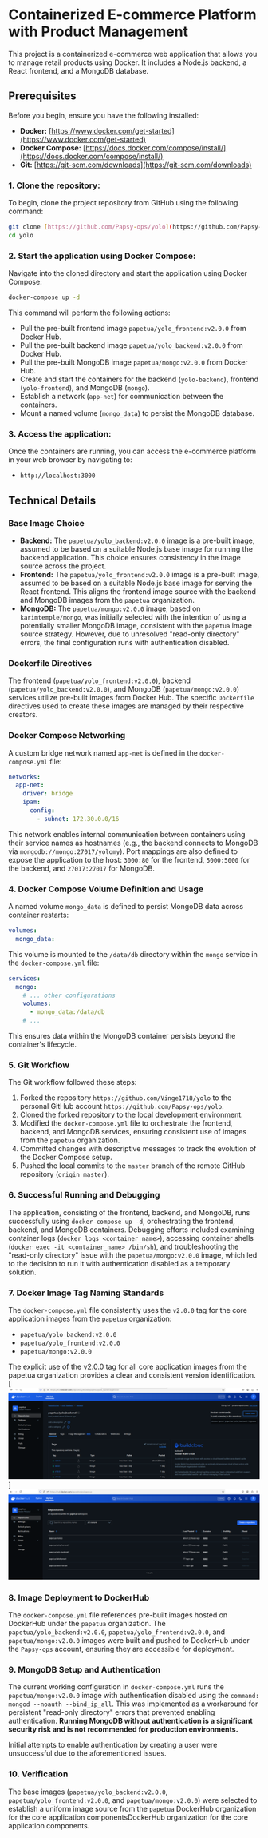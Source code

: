 # Containerized E-commerce Platform with Product Management

This project is a containerized e-commerce web application that allows you to manage retail products using Docker.
It includes a Node.js backend, a React frontend, and a MongoDB database.

## Prerequisites

Before you begin, ensure you have the following installed:

* **Docker:** [https://www.docker.com/get-started](https://www.docker.com/get-started)
* **Docker Compose:** [https://docs.docker.com/compose/install/](https://docs.docker.com/compose/install/)
* **Git:** [https://git-scm.com/downloads](https://git-scm.com/downloads)

### 1. Clone the repository:

To begin, clone the project repository from GitHub using the following command:

```bash
git clone [https://github.com/Papsy-ops/yolo](https://github.com/Papsy-ops/yolo)
cd yolo
```

### 2. Start the application using Docker Compose:

Navigate into the cloned directory and start the application using Docker Compose:

```bash
docker-compose up -d
```

This command will perform the following actions:

* Pull the pre-built frontend image `papetua/yolo_frontend:v2.0.0` from Docker Hub.
* Pull the pre-built backend image `papetua/yolo_backend:v2.0.0` from Docker Hub.
* Pull the pre-built MongoDB image `papetua/mongo:v2.0.0` from Docker Hub.
* Create and start the containers for the backend (`yolo-backend`), frontend (`yolo-frontend`), and MongoDB (`mongo`).
* Establish a network (`app-net`) for communication between the containers.
* Mount a named volume (`mongo_data`) to persist the MongoDB database.

### 3. Access the application:

Once the containers are running, you can access the e-commerce platform in your web browser by navigating to:

* `http://localhost:3000`

## Technical Details

### Base Image Choice

* **Backend:** The `papetua/yolo_backend:v2.0.0` image is a pre-built image, assumed to be based on a suitable Node.js base image for running the backend application. This choice ensures consistency in the image source across the project.
* **Frontend:** The `papetua/yolo_frontend:v2.0.0` image is a pre-built image, assumed to be based on a suitable Node.js base image for serving the React frontend. This aligns the frontend image source with the backend and MongoDB images from the `papetua` organization.
* **MongoDB:** The `papetua/mongo:v2.0.0` image, based on `karimtemple/mongo`, was initially selected with the intention of using a potentially smaller MongoDB image, consistent with the `papetua` image source strategy. However, due to unresolved "read-only directory" errors, the final configuration runs with authentication disabled.

### Dockerfile Directives

The frontend (`papetua/yolo_frontend:v2.0.0`), backend (`papetua/yolo_backend:v2.0.0`), and MongoDB (`papetua/mongo:v2.0.0`) services utilize pre-built images from Docker Hub. The specific `Dockerfile` directives used to create these images are managed by their respective creators.

### Docker Compose Networking

A custom bridge network named `app-net` is defined in the `docker-compose.yml` file:

```yaml
networks:
  app-net:
    driver: bridge
    ipam:
      config:
        - subnet: 172.30.0.0/16
```

This network enables internal communication between containers using their service names as hostnames (e.g., the backend connects to MongoDB via `mongodb://mongo:27017/yolomy`). Port mappings are also defined to expose the application to the host: `3000:80` for the frontend, `5000:5000` for the backend, and `27017:27017` for MongoDB.

### 4. Docker Compose Volume Definition and Usage

A named volume `mongo_data` is defined to persist MongoDB data across container restarts:

```yaml
volumes:
  mongo_data:
```

This volume is mounted to the `/data/db` directory within the `mongo` service in the `docker-compose.yml` file:

```yaml
services:
  mongo:
    # ... other configurations
    volumes:
      - mongo_data:/data/db
    # ...
```

This ensures data within the MongoDB container persists beyond the container's lifecycle.

### 5. Git Workflow

The Git workflow followed these steps:

1.  Forked the repository `https://github.com/Vinge1718/yolo` to the personal GitHub account `https://github.com/Papsy-ops/yolo`.
2.  Cloned the forked repository to the local development environment.
3.  Modified the `docker-compose.yml` file to orchestrate the frontend, backend, and MongoDB services, ensuring consistent use of images from the `papetua` organization.
4.  Committed changes with descriptive messages to track the evolution of the Docker Compose setup.
5.  Pushed the local commits to the `master` branch of the remote GitHub repository (`origin master`).

### 6. Successful Running and Debugging

The application, consisting of the frontend, backend, and MongoDB, runs successfully using `docker-compose up -d`, orchestrating the frontend, backend, and MongoDB containers. Debugging efforts included examining container logs (`docker logs <container_name>`), accessing container shells (`docker exec -it <container_name> /bin/sh`), and troubleshooting the "read-only directory" issue with the `papetua/mongo:v2.0.0` image, which led to the decision to run it with authentication disabled as a temporary solution.

### 7. Docker Image Tag Naming Standards

The `docker-compose.yml` file consistently uses the `v2.0.0` tag for the core application images from the `papetua` organization:

* `papetua/yolo_backend:v2.0.0`
* `papetua/yolo_frontend:v2.0.0`
* `papetua/mongo:v2.0.0`

The explicit use of the v2.0.0 tag for all core application images from the papetua organization provides a clear and consistent version identification. [![Docker Hub Version Tags](images/dockerhub_tags.png)]
![Docker Hub Repositories](images/dockerhub_repos.png)
### 8. Image Deployment to DockerHub

The `docker-compose.yml` file references pre-built images hosted on DockerHub under the `papetua` organization. The `papetua/yolo_backend:v2.0.0`, `papetua/yolo_frontend:v2.0.0`, and `papetua/mongo:v2.0.0` images were built and pushed to DockerHub under the `Papsy-ops` account, ensuring they are accessible for deployment.

### 9. MongoDB Setup and Authentication

The current working configuration in `docker-compose.yml` runs the `papetua/mongo:v2.0.0` image with authentication disabled using the `command: mongod --noauth --bind_ip_all`. This was implemented as a workaround for persistent "read-only directory" errors that prevented enabling authentication. **Running MongoDB without authentication is a significant security risk and is not recommended for production environments.**

Initial attempts to enable authentication by creating a user were unsuccessful due to the aforementioned issues.

### 10. Verification

The base images (`papetua/yolo_backend:v2.0.0`, `papetua/yolo_frontend:v2.0.0`, and `papetua/mongo:v2.0.0`) were selected to establish a uniform image source from the `papetua` DockerHub organization for the core application componentsDockerHub organization for the core application components.
